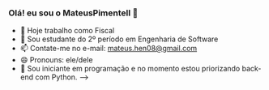 ### Olá! eu sou o MateusPimentell 👋

- 🔭 Hoje trabalho como Fiscal
- 🌱 Sou estudante do 2º período em Engenharia de Software
- 📫 Contate-me no e-mail: mateus.hen08@gmail.com
- 😄 Pronouns: ele/dele
- 🤔 Sou iniciante em programação e no momento estou priorizando back-end com Python. 
-->
